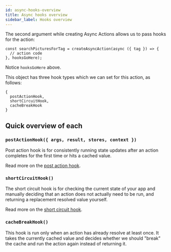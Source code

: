 ```yaml
---
id: async-hooks-overview
title: Async hooks overview
sidebar_label: Hooks overview
---
```


The second argument while creating Async Actions allows us to pass hooks for the action:

```tsx
const searchPicturesForTag = createAsyncAction(async ({ tag }) => {
  // action code
}, hooksGoHere);
```

Notice `hooksGoHere` above.

This object has three hook types which we can set for this action, as follows:

```tsx
{
  postActionHook,
  shortCircuitHook,
  cacheBreakHook
}
```

## Quick overview of each

### `postActionHook({ args, result, stores, context })`

Post action hook is for consistently running state updates after an action completes for the first time or hits a cached value.

Read more on the [post action hook](async-post-action-hook.md).

### `shortCircuitHook()`

The short circuit hook is for checking the current state of your app and manually deciding that an action does not actually need to be run, and returning a replacement resolved value yourself.

Read more on the [short circuit hook](async-short-circuit-hook.md).

### `cacheBreakHook()`

This hook is run only when an action has already resolve at least once. It takes the currently cached value and decides whether we should "break" the cache and run the action again instead of returning it.